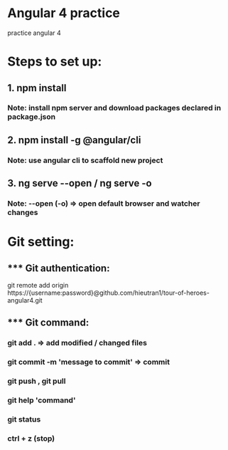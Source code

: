 # Angular 4 practice
practice angular 4

# Steps to set up:

## 1. npm install
### Note: install npm server and download packages declared in package.json

## 2. npm install -g @angular/cli
### Note: use angular cli to scaffold new project

## 3. ng serve --open / ng serve -o
### Note: --open (-o) => open default browser and watcher changes

# Git setting:

## *** Git authentication:
  git remote add origin https://{username:password}@github.com/hieutran1/tour-of-heroes-angular4.git

## *** Git command:
### git add . => add modified / changed files
### git commit -m 'message to commit' => commit
### git push , git pull
### git help 'command'
### git status

### ctrl + z (stop)